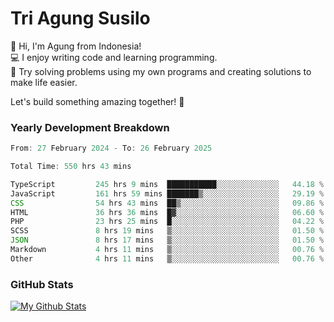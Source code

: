 # Tri Agung Susilo

👋 Hi, I'm Agung from Indonesia!<br>
💻 I enjoy writing code and learning programming.<br>
🧠 Try solving problems using my own programs and creating solutions to make life easier.

Let's build something amazing together! 🚀

### Yearly Development Breakdown

<!--START_SECTION:waka-->

```TypeScript JavaScript PHP
From: 27 February 2024 - To: 26 February 2025

Total Time: 550 hrs 43 mins

TypeScript         245 hrs 9 mins  ███████████░░░░░░░░░░░░░░   44.18 %
JavaScript         161 hrs 59 mins ███████▒░░░░░░░░░░░░░░░░░   29.19 %
CSS                54 hrs 43 mins  ██▒░░░░░░░░░░░░░░░░░░░░░░   09.86 %
HTML               36 hrs 36 mins  █▓░░░░░░░░░░░░░░░░░░░░░░░   06.60 %
PHP                23 hrs 25 mins  █░░░░░░░░░░░░░░░░░░░░░░░░   04.22 %
SCSS               8 hrs 19 mins   ▒░░░░░░░░░░░░░░░░░░░░░░░░   01.50 %
JSON               8 hrs 17 mins   ▒░░░░░░░░░░░░░░░░░░░░░░░░   01.50 %
Markdown           4 hrs 11 mins   ▒░░░░░░░░░░░░░░░░░░░░░░░░   00.76 %
Other              4 hrs 11 mins   ▒░░░░░░░░░░░░░░░░░░░░░░░░   00.76 %
```

<!--END_SECTION:waka-->

### GitHub Stats

[![My Github Stats](https://github-readme-stats.vercel.app/api?username=triagung128&show_icons=true&hide=contribs,issues&count_private=true&theme=tokyonight)](https://github.com/triagung128)

<!-- [![Top Langs](https://github-readme-stats.vercel.app/api/top-langs/?username=triagung128&layout=compact)](https://github.com/triagung128) -->
